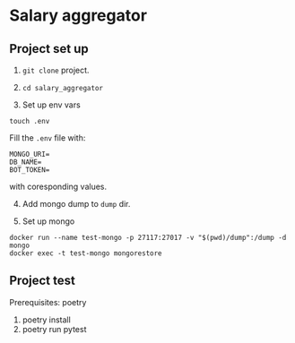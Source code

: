 # Salary aggregator

## Project set up
1) `git clone` project.

2) `cd salary_aggregator`

3) Set up env vars

```commandline
touch .env
```

Fill the `.env` file with:
```commandline
MONGO_URI=
DB_NAME=
BOT_TOKEN=
```
with coresponding values. 

4) Add mongo dump to `dump` dir.

5) Set up mongo
```commandline
docker run --name test-mongo -p 27117:27017 -v "$(pwd)/dump":/dump -d mongo
docker exec -t test-mongo mongorestore
```

## Project test
Prerequisites: poetry

1) poetry install
2) poetry run pytest
